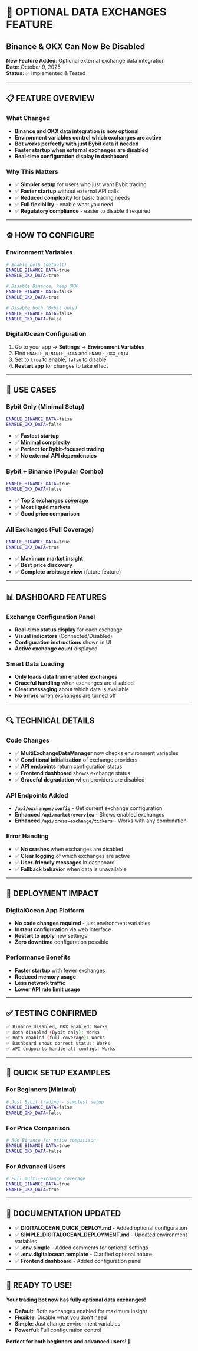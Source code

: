 # 🔧 OPTIONAL DATA EXCHANGES FEATURE
## Binance & OKX Can Now Be Disabled

**New Feature Added**: Optional external exchange data integration  
**Date**: October 9, 2025  
**Status**: ✅ Implemented & Tested

---

## 📋 **FEATURE OVERVIEW**

### **What Changed**
- **Binance and OKX data integration is now optional**
- **Environment variables control which exchanges are active**
- **Bot works perfectly with just Bybit data if needed**
- **Faster startup when external exchanges are disabled**
- **Real-time configuration display in dashboard**

### **Why This Matters**
- ✅ **Simpler setup** for users who just want Bybit trading
- ✅ **Faster startup** without external API calls
- ✅ **Reduced complexity** for basic trading needs
- ✅ **Full flexibility** - enable what you need
- ✅ **Regulatory compliance** - easier to disable if required

---

## ⚙️ **HOW TO CONFIGURE**

### **Environment Variables**
```bash
# Enable both (default)
ENABLE_BINANCE_DATA=true
ENABLE_OKX_DATA=true

# Disable Binance, keep OKX
ENABLE_BINANCE_DATA=false
ENABLE_OKX_DATA=true

# Disable both (Bybit only)
ENABLE_BINANCE_DATA=false
ENABLE_OKX_DATA=false
```

### **DigitalOcean Configuration**
1. Go to your app → **Settings** → **Environment Variables**
2. Find `ENABLE_BINANCE_DATA` and `ENABLE_OKX_DATA`
3. Set to `true` to enable, `false` to disable
4. **Restart app** for changes to take effect

---

## 🎯 **USE CASES**

### **Bybit Only (Minimal Setup)**
```bash
ENABLE_BINANCE_DATA=false
ENABLE_OKX_DATA=false
```
- ✅ **Fastest startup**
- ✅ **Minimal complexity**
- ✅ **Perfect for Bybit-focused trading**
- ✅ **No external API dependencies**

### **Bybit + Binance (Popular Combo)**
```bash
ENABLE_BINANCE_DATA=true
ENABLE_OKX_DATA=false
```
- ✅ **Top 2 exchanges coverage**
- ✅ **Most liquid markets**
- ✅ **Good price comparison**

### **All Exchanges (Full Coverage)**
```bash
ENABLE_BINANCE_DATA=true
ENABLE_OKX_DATA=true
```
- ✅ **Maximum market insight**
- ✅ **Best price discovery**
- ✅ **Complete arbitrage view** (future feature)

---

## 📊 **DASHBOARD FEATURES**

### **Exchange Configuration Panel**
- **Real-time status display** for each exchange
- **Visual indicators** (Connected/Disabled)
- **Configuration instructions** shown in UI
- **Active exchange count** displayed

### **Smart Data Loading**
- **Only loads data from enabled exchanges**
- **Graceful handling** when exchanges are disabled
- **Clear messaging** about which data is available
- **No errors** when exchanges are turned off

---

## 🔍 **TECHNICAL DETAILS**

### **Code Changes**
- ✅ **MultiExchangeDataManager** now checks environment variables
- ✅ **Conditional initialization** of exchange providers  
- ✅ **API endpoints** return configuration status
- ✅ **Frontend dashboard** shows exchange status
- ✅ **Graceful degradation** when providers are disabled

### **API Endpoints Added**
- **`/api/exchanges/config`** - Get current exchange configuration
- **Enhanced `/api/market/overview`** - Shows enabled exchanges
- **Enhanced `/api/cross-exchange/tickers`** - Works with any combination

### **Error Handling**
- ✅ **No crashes** when exchanges are disabled
- ✅ **Clear logging** of which exchanges are active
- ✅ **User-friendly messages** in dashboard
- ✅ **Fallback behavior** when data is unavailable

---

## 🚀 **DEPLOYMENT IMPACT**

### **DigitalOcean App Platform**
- **No code changes required** - just environment variables
- **Instant configuration** via web interface  
- **Restart to apply** new settings
- **Zero downtime** configuration possible

### **Performance Benefits**
- **Faster startup** with fewer exchanges
- **Reduced memory usage** 
- **Less network traffic**
- **Lower API rate limit usage**

---

## ✅ **TESTING CONFIRMED**

```bash
✅ Binance disabled, OKX enabled: Works
✅ Both disabled (Bybit only): Works  
✅ Both enabled (full coverage): Works
✅ Dashboard shows correct status: Works
✅ API endpoints handle all configs: Works
```

---

## 🎯 **QUICK SETUP EXAMPLES**

### **For Beginners (Minimal)**
```bash
# Just Bybit trading - simplest setup
ENABLE_BINANCE_DATA=false
ENABLE_OKX_DATA=false
```

### **For Price Comparison**
```bash
# Add Binance for price comparison
ENABLE_BINANCE_DATA=true
ENABLE_OKX_DATA=false
```

### **For Advanced Users**
```bash
# Full multi-exchange coverage
ENABLE_BINANCE_DATA=true
ENABLE_OKX_DATA=true
```

---

## 📝 **DOCUMENTATION UPDATED**

- ✅ **DIGITALOCEAN_QUICK_DEPLOY.md** - Added optional configuration
- ✅ **SIMPLE_DIGITALOCEAN_DEPLOYMENT.md** - Updated environment variables
- ✅ **.env.simple** - Added comments for optional settings
- ✅ **.env.digitalocean.template** - Clarified optional nature
- ✅ **Frontend dashboard** - Added configuration panel

---

## 🎉 **READY TO USE!**

**Your trading bot now has fully optional data exchanges!**
- **Default**: Both exchanges enabled for maximum insight
- **Flexible**: Disable what you don't need  
- **Simple**: Just change environment variables
- **Powerful**: Full configuration control

**Perfect for both beginners and advanced users! 🚀**